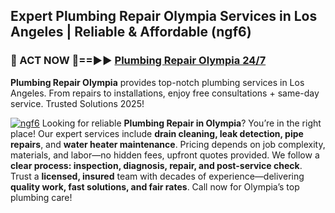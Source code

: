## Expert Plumbing Repair Olympia Services in Los Angeles | Reliable & Affordable (ngf6)  

<h3>🚿 ACT NOW 🌟==►► <a href="https://tinyurl.com/2ne6vx2x" rel="nofollow">Plumbing Repair Olympia 24/7</a></h3>

**Plumbing Repair Olympia** provides top-notch plumbing services in Los Angeles. From repairs to installations, enjoy free consultations + same-day service. Trusted Solutions 2025!

[![ngf6](https://i.imgur.com/4PFF4AK.jpeg)](https://tinyurl.com/2ne6vx2x)
Looking for reliable **Plumbing Repair in Olympia**? You’re in the right place! Our expert services include **drain cleaning, leak detection, pipe repairs**, and **water heater maintenance**. Pricing depends on job complexity, materials, and labor—no hidden fees, upfront quotes provided. We follow a **clear process: inspection, diagnosis, repair, and post-service check**. Trust a **licensed, insured** team with decades of experience—delivering **quality work, fast solutions, and fair rates**. Call now for Olympia’s top plumbing care!